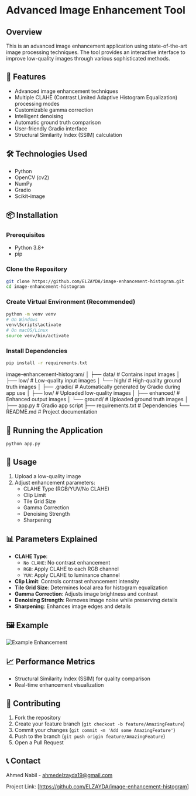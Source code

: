 # Advanced Image Enhancement Tool

## Overview
This is an advanced image enhancement application using state-of-the-art image processing techniques. The tool provides an interactive interface to improve low-quality images through various sophisticated methods.

## 🌟 Features
- Advanced image enhancement techniques
- Multiple CLAHE (Contrast Limited Adaptive Histogram Equalization) processing modes
- Customizable gamma correction
- Intelligent denoising
- Automatic ground truth comparison
- User-friendly Gradio interface
- Structural Similarity Index (SSIM) calculation

## 🛠 Technologies Used
- Python
- OpenCV (cv2)
- NumPy
- Gradio
- Scikit-image

## 📦 Installation

### Prerequisites
- Python 3.8+
- pip

### Clone the Repository
```bash
git clone https://github.com/ELZAYDA/image-enhancement-histogram.git
cd image-enhancement-histogram
```

### Create Virtual Environment (Recommended)
```bash
python -m venv venv
# On Windows
venv\Scripts\activate
# On macOS/Linux
source venv/bin/activate
```

### Install Dependencies
```bash
pip install -r requirements.txt
```

image-enhancement-histogram/
│
├── data/                  # Contains input images
│   ├── low/               # Low-quality input images
│   └── high/              # High-quality ground truth images
│
├── .gradio/               # Automatically generated by Gradio during app use
│   ├── low/               # Uploaded low-quality images
│   ├── enhanced/          # Enhanced output images
│   └── ground/            # Uploaded ground truth images
│
├── app.py                 # Gradio app script
├── requirements.txt       # Dependencies
└── README.md              # Project documentation


## 🚀 Running the Application
```bash
python app.py
```

## 📝 Usage
1. Upload a low-quality image
2. Adjust enhancement parameters:
   - CLAHE Type (RGB/YUV/No CLAHE)
   - Clip Limit
   - Tile Grid Size
   - Gamma Correction
   - Denoising Strength
   - Sharpening

## 📊 Parameters Explained
- **CLAHE Type**: 
  - `No CLAHE`: No contrast enhancement
  - `RGB`: Apply CLAHE to each RGB channel
  - `YUV`: Apply CLAHE to luminance channel
- **Clip Limit**: Controls contrast enhancement intensity
- **Tile Grid Size**: Determines local area for histogram equalization
- **Gamma Correction**: Adjusts image brightness and contrast
- **Denoising Strength**: Removes image noise while preserving details
- **Sharpening**: Enhances image edges and details

## 🖼 Example
![Example Enhancement](example.png)

## 📈 Performance Metrics
- Structural Similarity Index (SSIM) for quality comparison
- Real-time enhancement visualization

## 🤝 Contributing
1. Fork the repository
2. Create your feature branch (`git checkout -b feature/AmazingFeature`)
3. Commit your changes (`git commit -m 'Add some AmazingFeature'`)
4. Push to the branch (`git push origin feature/AmazingFeature`)
5. Open a Pull Request


## 📞 Contact
Ahmed Nabil - ahmedelzayda19@gmail.com

Project Link: [https://github.com/ELZAYDA/image-enhancement-histogram]